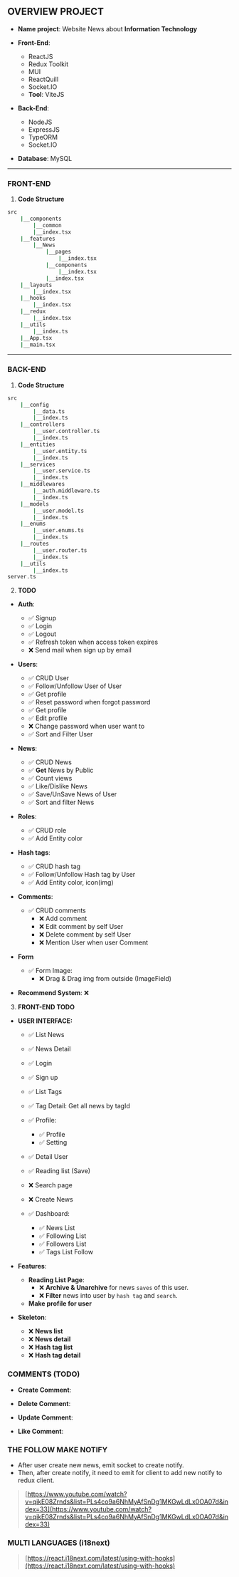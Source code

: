 ## OVERVIEW PROJECT

- **Name project**: Website News about **Information Technology**

- **Front-End**:
  - ReactJS
  - Redux Toolkit
  - MUI
  - ReactQuill
  - Socket.IO
  - **Tool**: ViteJS

- **Back-End**:
  - NodeJS
  - ExpressJS
  - TypeORM
  - Socket.IO

- **Database**: MySQL

---

### FRONT-END

1. **Code Structure**

```sh
src
    |__components
        |__common
        |__index.tsx
    |__features
        |__News
            |__pages
                |__index.tsx
            |__components
                |__index.tsx
            |__index.tsx
    |__layouts
        |__index.tsx
    |__hooks
        |__index.tsx
    |__redux
        |__index.tsx
    |__utils
        |__index.ts
    |__App.tsx
    |__main.tsx
```

--- 

### BACK-END

1. **Code Structure**

```sh
src
    |__config
        |__data.ts
        |__index.ts
    |__controllers
        |__user.controller.ts
        |__index.ts
    |__entities
        |__user.entity.ts
        |__index.ts
    |__services
        |__user.service.ts
        |__index.ts
    |__middlewares
        |__auth.middleware.ts
        |__index.ts
    |__models
        |__user.model.ts
        |__index.ts
    |__enums
        |__user.enums.ts
        |__index.ts
    |__routes
        |__user.router.ts
        |__index.ts
    |__utils
        |__index.ts
server.ts
```

2. **TODO**

- **Auth**:
    - ✅ Signup
    - ✅ Login
    - ✅ Logout
    - ✅ Refresh token when access token expires
    - ❌ Send mail when sign up by email
    
- **Users**:
    - ✅ CRUD User
    - ✅ Follow/Unfollow User of User
    - ✅ Get profile
    - ✅ Reset password when forgot password
    - ✅ Get profile
    - ✅ Edit profile
    - ❌ Change password when user want to
    - ✅ Sort and Filter User

- **News**:
    - ✅ CRUD News
    - ✅ **Get** News by Public
    - ✅ Count views
    - ✅ Like/Dislike News
    - ✅ Save/UnSave News of User
    - ✅ Sort and filter News

- **Roles**:
    - ✅ CRUD role
    - ✅ Add Entity color

- **Hash tags**:
    - ✅ CRUD hash tag
    - ✅ Follow/Unfollow Hash tag by User
    - ✅ Add Entity color, icon(img)

- **Comments**:
    - ✅ CRUD comments
        - ❌ Add comment 
        - ❌ Edit comment by self User
        - ❌ Delete comment by self User
        - ❌ Mention User when user Comment

- **Form**
  - ✅ Form Image:
    - ❌ Drag & Drag img from outside (ImageField)

- **Recommend System**: ❌ 


3. **FRONT-END TODO**

- **USER INTERFACE:**
  - ✅ List News
  - ✅ News Detail
  - ✅ Login
  - ✅ Sign up
  - ✅ List Tags
  - ✅ Tag Detail: Get all news by tagId

  - ✅ Profile:
    - ✅ Profile
    - ✅ Setting
  - ✅ Detail User

  - ✅ Reading list (Save)

  - ❌ Search page

  - ❌ Create News

  - ✅ Dashboard:
    - ✅ News List
    - ✅ Following List
    - ✅ Followers List
    - ✅ Tags List Follow


- **Features**:
  - **Reading List Page**:
    - ❌ **Archive & Unarchive** for news `saves` of this user.
    - ❌ **Filter** news into user by `hash tag` and `search`.
  - **Make profile for user**


- **Skeleton**:
  - ❌ **News list**
  - ❌ **News detail**
  - ❌ **Hash tag list**
  - ❌ **Hash tag detail**

### COMMENTS (TODO)

- **Create Comment**:

- **Delete Comment**:

- **Update Comment**:

- **Like Comment**:

### THE FOLLOW MAKE NOTIFY

- After user create new news, emit socket to create notify.
- Then, after create notify, it need to emit for client to add new notify to redux client.

> [https://www.youtube.com/watch?v=qikE08Zrnds&list=PLs4co9a6NhMyAfSnDg1MKGwLdLx0OA07d&index=33](https://www.youtube.com/watch?v=qikE08Zrnds&list=PLs4co9a6NhMyAfSnDg1MKGwLdLx0OA07d&index=33)

### MULTI LANGUAGES (i18next)

> [https://react.i18next.com/latest/using-with-hooks](https://react.i18next.com/latest/using-with-hooks)